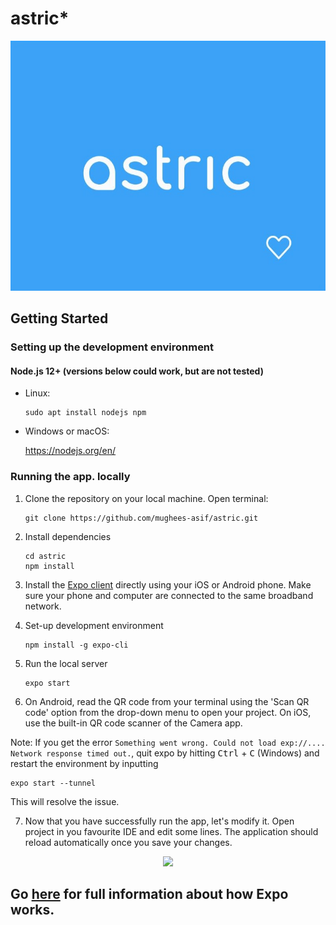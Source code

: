# astric*

<p align="center">
  <img width="600" height="400" src="https://github.com/mughees-asif/astric/blob/master/assets/images/logo.png">
</p>

## Getting Started

### Setting up the development environment

#### Node.js 12+ (versions below could work, but are not tested)

* Linux:

   ```
   sudo apt install nodejs npm
   ```

* Windows or macOS:

   https://nodejs.org/en/

### Running the app. locally

1. Clone the repository on your local machine. Open terminal:

   ```
   git clone https://github.com/mughees-asif/astric.git
   ```
2. Install dependencies

   ```
   cd astric
   npm install
   ```
3. Install the [Expo client](https://expo.io/) directly using your iOS or Android phone. Make sure your phone and computer are connected to the same broadband network.

4. Set-up development environment

   ```
   npm install -g expo-cli
   ```
5. Run the local server

   ```
   expo start
   ```
6. On Android, read the QR code from your terminal using the 'Scan QR code' option from the drop-down menu to open your project. On iOS, use the built-in QR code scanner of the Camera app.

Note: If you get the error `Something went wrong. Could not load exp://.... Network response timed out.`, quit expo by hitting <kbd>Ctrl</kbd> + <kbd>C</kbd> (Windows) and restart the environment by inputting
   ```
   expo start --tunnel
   ```
This will resolve the issue.

7. Now that you have successfully run the app, let's modify it. Open project in you favourite IDE and edit some lines. The application should reload automatically once you save your changes.

<p align="center">
  <img src="https://media.giphy.com/media/daV4z2HV9jNWvqnQxG/giphy.gif">
</p>

## Go [here](https://docs.expo.io/versions/latest/workflow/how-expo-works/) for full information about how Expo works.

